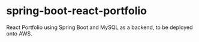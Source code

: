 # spring-boot-react-portfolio
React Portfolio using Spring Boot and MySQL as a backend, to be deployed onto AWS.
